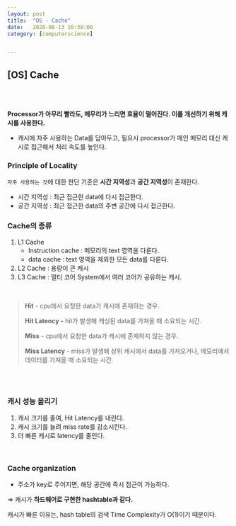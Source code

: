 ```yaml
---
layout:	post
title:	"OS - Cache"
date:	2020-06-13 10:38:00
category: [computerscience]


---
```




## [OS] Cache

<br/>

<br/>

**Processor가 아무리 빨라도, 메무리가 느리면 효율이 떨어진다. 이를 개선하기 위해 캐시를 사용한다.**

- 캐시에 자주 사용하는 Data를 담아두고, 필요시 processor가 메인 메모리 대신 캐시로 접근해서 처리 속도를 높인다.



### Principle of Locality

`자주 사용하는 것`에 대한 판단 기준은 **시간 지역성**과 **공간 지역성**이 존재한다.

- 시간 지역성 : 최근 접근한 data에 다시 접근한다.
- 공간 지역성 : 최근 접근한 data의 주변 공간에 다시 접근한다.



### Cache의 종류

1. L1 Cache
   - Instruction cache : 메모리의 text 영역을 다룬다.
   - data cache : text 영역을 제외한 모든 data를 다룬다.
2. L2 Cache : 용량이 큰 캐시
3. L3 Cache : 멀티 코어 System에서 여러 코어가 공유하는 캐시.

<br/>



> **Hit** - cpu에서 요청한 data가 캐시에 존재하는 경우.
>
> **Hit Latency -** hit가 발생해 캐싱된 data를 가져올 때 소요되는 시간.
>
> **Miss** - cpu에서 요청한 data가 캐시에 존재하지 않는 경우.
>
> **Miss Latency** - miss가 발생해 상위 캐시에서 data를 가져오거나, 메모리에서 데이터를 가져올 때 소요되는 시간.



<br/><br/>

### 캐시 성능 올리기

1. 캐시 크기를 줄여, Hit Latency를 내린다.
2. 캐시 크기를 늘려 miss rate를 감소시킨다.
3. 더 빠른 캐시로 latency를 줄인다.

<br/>

### Cache organization

- 주소가 key로 주어지면, 해당 공간에 즉시 접근이 가능하다.

⇒ 캐시가 **하드웨어로 구현한 hashtable과 같다.**

캐시가 빠른 이유는, hash table의 검색 Time Complexity가 O(1)이기 때문이다.



<br/><br/>